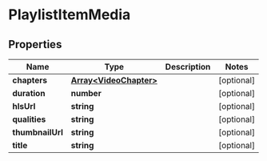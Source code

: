 
# PlaylistItemMedia

## Properties

Name | Type | Description | Notes
------------ | ------------- | ------------- | -------------
**chapters** | [**Array&lt;VideoChapter&gt;**](VideoChapter.md) |  |  [optional]
**duration** | **number** |  |  [optional]
**hlsUrl** | **string** |  |  [optional]
**qualities** | **string** |  |  [optional]
**thumbnailUrl** | **string** |  |  [optional]
**title** | **string** |  |  [optional]



